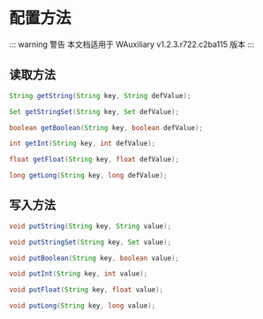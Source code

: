 # 配置方法

::: warning 警告
本文档适用于 WAuxiliary v1.2.3.r722.c2ba115 版本
:::

## 读取方法

```java
String getString(String key, String defValue);

Set getStringSet(String key, Set defValue);

boolean getBoolean(String key, boolean defValue);

int getInt(String key, int defValue);

float getFloat(String key, float defValue);

long getLong(String key, long defValue);
```

## 写入方法

```java
void putString(String key, String value);

void putStringSet(String key, Set value);

void putBoolean(String key, boolean value);

void putInt(String key, int value);

void putFloat(String key, float value);

void putLong(String key, long value);
```
